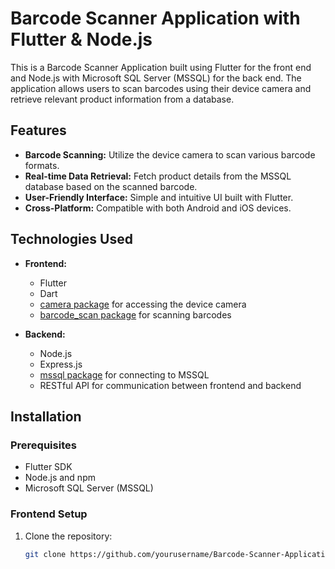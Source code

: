 
# Barcode Scanner Application with Flutter & Node.js

This is a Barcode Scanner Application built using Flutter for the front end and Node.js with Microsoft SQL Server (MSSQL) for the back end. The application allows users to scan barcodes using their device camera and retrieve relevant product information from a database.

## Features

- **Barcode Scanning:** Utilize the device camera to scan various barcode formats.
- **Real-time Data Retrieval:** Fetch product details from the MSSQL database based on the scanned barcode.
- **User-Friendly Interface:** Simple and intuitive UI built with Flutter.
- **Cross-Platform:** Compatible with both Android and iOS devices.

## Technologies Used

- **Frontend:** 
  - Flutter
  - Dart
  - [camera package](https://pub.dev/packages/camera) for accessing the device camera
  - [barcode_scan package](https://pub.dev/packages/barcode_scan) for scanning barcodes

- **Backend:**
  - Node.js
  - Express.js
  - [mssql package](https://www.npmjs.com/package/mssql) for connecting to MSSQL
  - RESTful API for communication between frontend and backend

## Installation

### Prerequisites

- Flutter SDK
- Node.js and npm
- Microsoft SQL Server (MSSQL)

### Frontend Setup

1. Clone the repository:
   ```bash
   git clone https://github.com/yourusername/Barcode-Scanner-Application-Flutter-Node.js.git
